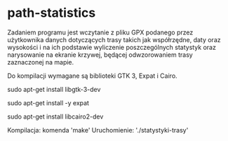 # path-statistics

Zadaniem programu jest wczytanie z pliku GPX podanego przez użytkownika
danych dotyczących trasy takich jak współrzędne, daty oraz wysokości
i na ich podstawie wyliczenie poszczególnych statystyk oraz narysowanie na ekranie krzywej,
będącej odwzorowaniem trasy zaznaczonej na mapie.

Do kompilacji wymagane są biblioteki GTK 3, Expat i Cairo.

sudo apt-get install libgtk-3-dev

sudo apt-get install -y expat

sudo apt-get install libcairo2-dev

Kompilacja: komenda 'make'
Uruchomienie: './statystyki-trasy'
